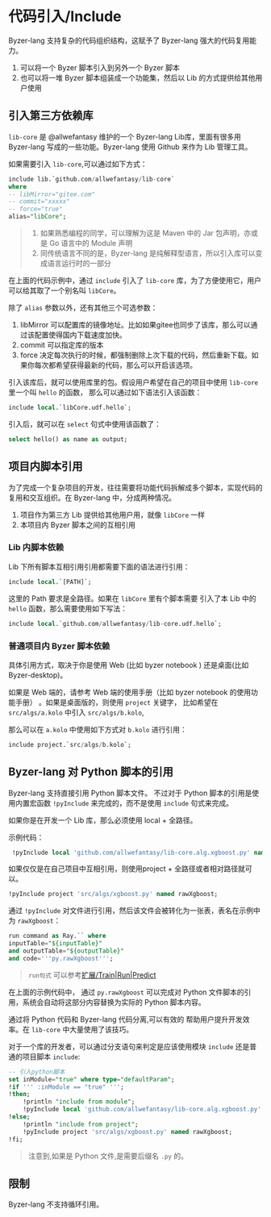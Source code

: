 # 代码引入/Include

Byzer-lang 支持复杂的代码组织结构，这赋予了 Byzer-lang 强大的代码复用能力。

1. 可以将一个 Byzer 脚本引入到另外一个 Byzer 脚本
2. 也可以将一堆 Byzer 脚本组装成一个功能集，然后以 Lib 的方式提供给其他用户使用

## 引入第三方依赖库

`lib-core` 是 @allwefantasy 维护的一个 Byzer-lang Lib库，里面有很多用 Byzer-lang 写成的一些功能。Byzer-lang 使用 Github 来作为 Lib 管理工具。

如果需要引入 `lib-core`,可以通过如下方式：

```sql
include lib.`github.com/allwefantasy/lib-core`
where 
-- libMirror="gitee.com"
-- commit="xxxxx"
-- force="true"
alias="libCore";
```

> 1. 如果熟悉编程的同学，可以理解为这是 Maven 中的 Jar 包声明，亦或是 Go 语言中的 Module 声明
> 2. 同传统语言不同的是，Byzer-lang 是纯解释型语言，所以引入库可以变成语言运行时的一部分

在上面的代码示例中，通过 `include` 引入了 `lib-core` 库，为了方便使用它，用户可以给其取了一个别名叫 `libCore`。

除了 `alias` 参数以外，还有其他三个可选参数：

1. libMirror  可以配置库的镜像地址。比如如果gitee也同步了该库，那么可以通过该配置使得国内下载速度加快。
2. commit 可以指定库的版本
3. force 决定每次执行的时候，都强制删除上次下载的代码，然后重新下载。如果你每次都希望获得最新的代码，那么可以开启该选项。

引入该库后，就可以使用库里的包。假设用户希望在自己的项目中使用 `lib-core` 里一个叫 `hello` 的函数，
那么可以通过如下语法引入该函数：

```sql
include local.`libCore.udf.hello`;
```

引入后，就可以在 `select` 句式中使用该函数了：


```sql
select hello() as name as output;
```

## 项目内脚本引用

为了完成一个复杂项目的开发，往往需要将功能代码拆解成多个脚本，实现代码的复用和交互组织。在 Byzer-lang 中，分成两种情况。

1. 项目作为第三方 Lib 提供给其他用户用，就像 `libCore` 一样
2. 本项目内 Byzer 脚本之间的互相引用

### Lib 内脚本依赖

Lib 下所有脚本互相引用引用都需要下面的语法进行引用： 

```sql
include local.`[PATH]`; 
```

这里的 Path 要求是全路径。如果在 `libCore` 里有个脚本需要
引入了本 Lib 中的 `hello` 函数，那么需要使用如下写法：

```sql
include local.`github.com/allwefantasy/lib-core.udf.hello`;
```

### 普通项目内 Byzer 脚本依赖

具体引用方式，取决于你是使用 Web (比如 byzer notebook ) 还是桌面(比如 Byzer-desktop)。

如果是 Web 端的，请参考 Web 端的使用手册（比如 byzer notebook 的使用功能手册） 。如果是桌面版的，则使用 `project` 关键字，
比如希望在 `src/algs/a.kolo` 中引入 `src/algs/b.kolo`,

那么可以在 `a.kolo` 中使用如下方式对 `b.kolo` 进行引用：

```sql
include project.`src/algs/b.kolo`;
```


## Byzer-lang 对 Python 脚本的引用

Byzer-lang 支持直接引用 Python 脚本文件。 不过对于 Python 脚本的引用是使用内置宏函数 `!pyInclude` 来完成的，而不是使用
`include` 句式来完成。

如果你是在开发一个 Lib 库，那么必须使用 local + 全路径。

示例代码：

```sql
 !pyInclude local 'github.com/allwefantasy/lib-core.alg.xgboost.py' named rawXgboost;
```

如果仅仅是在自己项目中互相引用，则使用project + 全路径或者相对路径就可以。

```sql
!pyInclude project 'src/algs/xgboost.py' named rawXgboost;
```

通过 `!pyInclude` 对文件进行引用，然后该文件会被转化为一张表，表名在示例中为 `rawXgboost`：

```sql
run command as Ray.`` where 
inputTable="${inputTable}"
and outputTable="${outputTable}"
and code='''py.rawXgboost''';
```

> `run句式` 可以参考[扩展/Train|Run|Predict](/byzer-lang/zh-cn/grammar/et_statement.md)

在上面的示例代码中， 通过 `py.rawXgboost` 可以完成对 Python 文件脚本的引用，系统会自动将这部分内容替换为实际的
Python 脚本内容。

通过将 Python 代码和 Byzer-lang 代码分离,可以有效的
帮助用户提升开发效率。在 `lib-core` 中大量使用了该技巧。

对于一个库的开发者，可以通过分支语句来判定是应该使用模块 `include` 还是普通的项目脚本 `include`:

```sql
-- 引入python脚本
set inModule="true" where type="defaultParam";
!if ''' :inModule == "true" ''';
!then;
    !println "include from module";
    !pyInclude local 'github.com/allwefantasy/lib-core.alg.xgboost.py' named rawXgboost;
!else;
    !println "include from project";
    !pyInclude project 'src/algs/xgboost.py' named rawXgboost;
!fi;    
```



> 注意到,如果是 Python 文件,是需要后缀名 `.py` 的。

## 限制

Byzer-lang 不支持循环引用。



